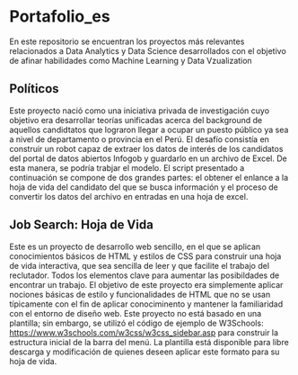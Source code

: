 # Portafolio_es

En este repositorio se encuentran los proyectos más relevantes relacionados a Data Analytics y Data Science desarrollados con el objetivo de afinar habilidades como Machine Learning y Data Vzualization

## Políticos

Este proyecto nació como una iniciativa privada de investigación cuyo objetivo era desarrollar teorías unificadas acerca del background de aquellos candidtatos que lograron llegar a ocupar un puesto público ya sea a nivel de departamento o provincia en el Perú. El desafío consistía en construir un robot capaz de extraer los datos de interés de los candidatos del portal de datos abiertos Infogob y guardarlo en un archivo de Excel. De esta manera, se podría trabjar el modelo. El script presentado a continuación se compone de dos grandes partes: el obtener el enlance a la hoja de vida del candidato del que se busca información y el proceso de convertir los datos del archivo en entradas en una hoja de excel.

## Job Search: Hoja de Vida

Este es un proyecto de desarrollo web sencillo, en el que se aplican conocimientos básicos de HTML y estilos de CSS para construir una hoja de vida interactiva, que sea sencilla de leer y que facilite el trabajo del reclutador. Todos los elementos clave para aumentar las posibildades de encontrar un trabajo. El objetivo de este proyecto era simplemente aplicar nociones básicas de estilo y funcionalidades de HTML que no se usan típicamente con el fin de aplicar conociminento y mantener la familiaridad con el entorno de diseño web. Este proyecto no está basado en una plantilla; sin embargo, se utilizó el código de ejemplo de W3Schools: https://www.w3schools.com/w3css/w3css_sidebar.asp para construir la estructura inicial de la barra del menú. La plantilla está disponible para libre descarga y modificación de quienes deseen aplicar este formato para su hoja de vida.
